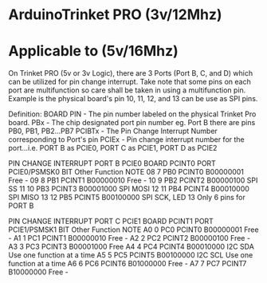 # ArduinoTrinket PRO (3v/12Mhz)
# Applicable to (5v/16Mhz) 

On Trinket PRO (5v or 3v Logic), there are 3 Ports (Port B, C, and D) which can be utilized for pin change interrupt.
Take note that some pins on each port are multifunction so care shall be taken in using a multifunction pin. Example is the physical board's pin 10, 11, 12, and 13 can be use as SPI pins.

Definition:
BOARD PIN - The pin number labeled on the physical Trinket Pro board.
PBx       - The chip designated port pin number eg. Port B there are pins PB0, PB1, PB2...PB7
PCIBTx    - The Pin Change Interrupt Number corresponding to Port's pin
PCIEx     - Pin change interrupt number for the port...i.e. PORT B as PCIE0, PORT C as PCIE1, PORT D as PCIE2

  PIN CHANGE INTERRUPT PORT B PCIE0
  BOARD    PCINT0  PORT    PCIE0/PSMSK0  BIT              Other Function          NOTE
    08        7     PB0        PCINT0    B00000001          Free                  -
    09        8     PB1        PCINT1    B00000010          Free                  -
    10        9     PB2        PCINT2    B00000100          SPI SS
    11        10    PB3        PCINT3    B00001000          SPI MOSI
    12        11    PB4        PCINT4    B00010000          SPI MISO
    13        12    PB5        PCINT5    B00100000          SPI SCK, LED 13       Only 6 pins for PORT B

  PIN CHANGE INTERRUPT PORT C PCIE1
  BOARD    PCINT1  PORT    PCIE1/PSMSK1  BIT              Other Function          NOTE
    A0        0     PC0        PCINT0    B00000001          Free                  -
    A1        1     PC1        PCINT1    B00000010          Free                  -
    A2        2     PC2        PCINT2    B00000100          Free                  -
    A3        3     PC3        PCINT3    B00001000          Free
    A4        4     PC4        PCINT4    B00010000          I2C SDA               Use one function at a time
    A5        5     PC5        PCINT5    B00100000          I2C SCL               Use one function at a time
    A6        6     PC6        PCINT6    B01000000          Free                  -
    A7        7     PC7        PCINT7    B10000000          Free                  -
    
    
